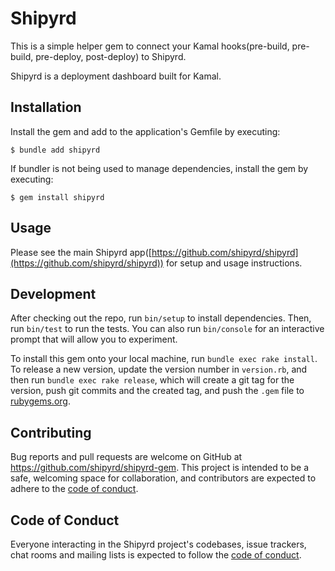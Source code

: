 # Shipyrd

This is a simple helper gem to connect your Kamal hooks(pre-build, pre-build, pre-deploy, post-deploy) to Shipyrd.

Shipyrd is a deployment dashboard built for Kamal.

## Installation

Install the gem and add to the application's Gemfile by executing:

    $ bundle add shipyrd

If bundler is not being used to manage dependencies, install the gem by executing:

    $ gem install shipyrd

## Usage

Please see the main Shipyrd app([https://github.com/shipyrd/shipyrd](https://github.com/shipyrd/shipyrd)) for setup and usage instructions.

## Development

After checking out the repo, run `bin/setup` to install dependencies. Then, run `bin/test` to run the tests. You can also run `bin/console` for an interactive prompt that will allow you to experiment.

To install this gem onto your local machine, run `bundle exec rake install`. To release a new version, update the version number in `version.rb`, and then run `bundle exec rake release`, which will create a git tag for the version, push git commits and the created tag, and push the `.gem` file to [rubygems.org](https://rubygems.org).

## Contributing

Bug reports and pull requests are welcome on GitHub at https://github.com/shipyrd/shipyrd-gem. This project is intended to be a safe, welcoming space for collaboration, and contributors are expected to adhere to the [code of conduct](https://github.com/[shipyrd/shipyrd-gem/blob/main/CODE_OF_CONDUCT.md).

## Code of Conduct

Everyone interacting in the Shipyrd project's codebases, issue trackers, chat rooms and mailing lists is expected to follow the [code of conduct](https://github.com/shipyrd/shipyrd-gem/blob/main/CODE_OF_CONDUCT.md).
